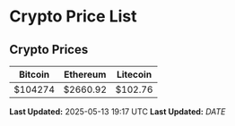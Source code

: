 # Crypto Price List

## Crypto Prices
| Bitcoin | Ethereum | Litecoin |
| ------- | -------- | -------- |
| $104274 | $2660.92 | $102.76 |
**Last Updated:** 2025-05-13 19:17 UTC
**Last Updated:** $DATE$
